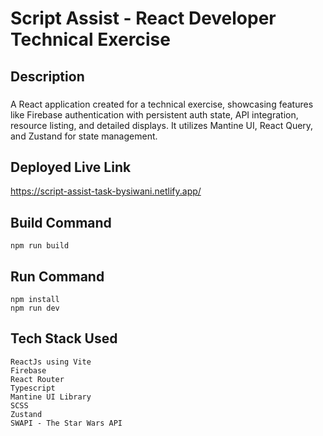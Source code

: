 
# Script Assist - React Developer Technical Exercise 

## Description

### 
A React application created for a technical exercise, showcasing features like Firebase authentication with persistent auth state, API integration, resource listing, and detailed displays. It utilizes Mantine UI, React Query, and Zustand for state management.

## Deployed Live Link
https://script-assist-task-bysiwani.netlify.app/

## Build Command
```
npm run build
```
## Run Command
```
npm install
npm run dev
```
## Tech Stack Used
```
ReactJs using Vite
Firebase 
React Router
Typescript
Mantine UI Library
SCSS
Zustand
SWAPI - The Star Wars API 
